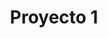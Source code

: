 ---
title: "Proyecto 1"
image: ""
description: "Otro proyecto interesante."
languages:
  - python
  - flask
---